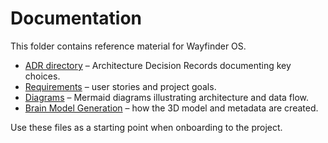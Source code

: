 # Documentation

This folder contains reference material for Wayfinder OS.

- [ADR directory](adr/) – Architecture Decision Records documenting key choices.
- [Requirements](requirements.md) – user stories and project goals.
- [Diagrams](diagrams/) – Mermaid diagrams illustrating architecture and data flow.
- [Brain Model Generation](brain-generation.md) – how the 3D model and metadata are created.

Use these files as a starting point when onboarding to the project.
